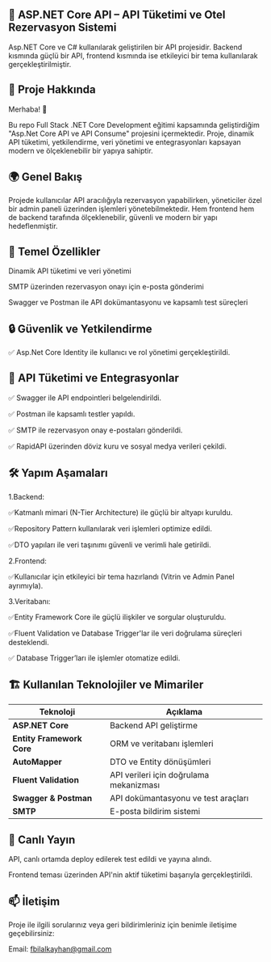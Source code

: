 🏨 ASP.NET Core API – API Tüketimi ve Otel Rezervasyon Sistemi
---------------------------------------------------------------------------------------------------------------------------------------------------------------------------------------------
Asp.NET Core ve C# kullanılarak geliştirilen bir API projesidir. Backend kısmında güçlü bir API, frontend kısmında ise etkileyici bir tema kullanılarak gerçekleştirilmiştir.


🚀 Proje Hakkında
---------------------------------------------------------------------------------------------------------------------------------------------------------------------------------------------
Merhaba! 👋

Bu repo Full Stack .NET Core Development eğitimi kapsamında geliştirdiğim "Asp.Net Core API ve API Consume" projesini içermektedir.
Proje, dinamik API tüketimi, yetkilendirme, veri yönetimi ve entegrasyonları kapsayan modern ve ölçeklenebilir bir yapıya sahiptir.


🌍 Genel Bakış
---------------------------------------------------------------------------------------------------------------------------------------------------------------------------------------------
Projede kullanıcılar API aracılığıyla rezervasyon yapabilirken, yöneticiler özel bir admin paneli üzerinden işlemleri yönetebilmektedir. Hem frontend hem de backend tarafında ölçeklenebilir, güvenli ve modern bir yapı hedeflenmiştir.


📌 Temel Özellikler
-------------------------------------------------------------------------------------------------------------------------------------------------------------------------------------------
Dinamik API tüketimi ve veri yönetimi

SMTP üzerinden rezervasyon onayı için e-posta gönderimi

Swagger ve Postman ile API dokümantasyonu ve kapsamlı test süreçleri


🔒 Güvenlik ve Yetkilendirme
-----------------------
✅ Asp.Net Core Identity ile kullanıcı ve rol yönetimi gerçekleştirildi.


🔗 API Tüketimi ve Entegrasyonlar
---------------------------------------------------------------------------------------------------------------------------
✅ Swagger ile API endpointleri belgelendirildi.

✅ Postman ile kapsamlı testler yapıldı.

✅ SMTP ile rezervasyon onay e-postaları gönderildi.

✅ RapidAPI üzerinden döviz kuru ve sosyal medya verileri çekildi.


🛠️ Yapım Aşamaları
-------------------------------------------------------------------------------------------------------------------------------------------------------------------------------------------
1.Backend:

✅Katmanlı mimari (N-Tier Architecture) ile güçlü bir altyapı kuruldu.

✅Repository Pattern kullanılarak veri işlemleri optimize edildi.

✅DTO yapıları ile veri taşınımı güvenli ve verimli hale getirildi.

2.Frontend:

✅Kullanıcılar için etkileyici bir tema hazırlandı (Vitrin ve Admin Panel ayrımıyla).

3.Veritabanı:

✅Entity Framework Core ile güçlü ilişkiler ve sorgular oluşturuldu.

✅Fluent Validation ve Database Trigger'lar ile veri doğrulama süreçleri desteklendi.

✅ Database Trigger’ları ile işlemler otomatize edildi.


## 🏗️ Kullanılan Teknolojiler ve Mimariler

| Teknoloji               | Açıklama                                  |
|--------------------------|-------------------------------------------|
| **ASP.NET Core**         | Backend API geliştirme                   |
| **Entity Framework Core**| ORM ve veritabanı işlemleri               |
| **AutoMapper**           | DTO ve Entity dönüşümleri                 |
| **Fluent Validation**    | API verileri için doğrulama mekanizması   |
| **Swagger & Postman**    | API dokümantasyonu ve test araçları       |
| **SMTP**                 | E-posta bildirim sistemi                  |


🚀 Canlı Yayın
-------------------------------------------------------------------------------------------------------------------------------------------------------------------------------------------
API, canlı ortamda deploy edilerek test edildi ve yayına alındı.

Frontend teması üzerinden API'nin aktif tüketimi başarıyla gerçekleştirildi.


📫 İletişim
-------------------------------------------------------------------------------------------------------------------------------------------------------------------------------------------
Proje ile ilgili sorularınız veya geri bildirimleriniz için benimle iletişime geçebilirsiniz:

Email: fbilalkayhan@gmail.com
